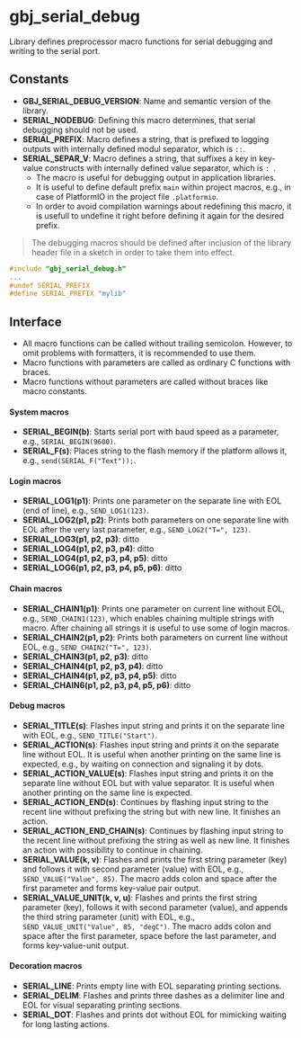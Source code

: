 <a id="library"></a>
# gbj\_serial\_debug
Library defines preprocessor macro functions for serial debugging and writing to the serial port.


<a id="constants"></a>
## Constants

- **GBJ\_SERIAL\_DEBUG\_VERSION**: Name and semantic version of the library.
- **SERIAL\_NODEBUG**: Defining this macro determines, that serial debugging should not be used.
- **SERIAL\_PREFIX**: Macro defines a string, that is prefixed to logging outputs with internally defined modul separator, which is `::`.
- **SERIAL\_SEPAR\_V**: Macro defines a string, that suffixes a key in key-value constructs with internally defined value separator, which is `: `.
  - The macro is useful for debugging output in application libraries.
  - It is useful to define default prefix `main` within project macros, e.g., in case of PlatformIO in the project file `.platformio`.
  - In order to avoid compilation warnings about redefining this macro, it is usefull to undefine it right before defining it again for the desired prefix.

> The debugging macros should be defined after inclusion of the library header file in a sketch in order to take them into effect.

```cpp
#include "gbj_serial_debug.h"
...
#undef SERIAL_PREFIX
#define SERIAL_PREFIX "mylib"
```


<a id="interface"></a>
## Interface

- All macro functions can be called without trailing semicolon. However, to omit problems with formatters, it is recommended to use them.
- Macro functions with parameters are called as ordinary C functions with braces.
- Macro functions without parameters are called without braces like macro constants.


#### System macros
- **SERIAL\_BEGIN(b)**: Starts serial port with baud speed as a parameter, e.g., `SERIAL_BEGIN(9600)`.
- **SERIAL\_F(s)**: Places string to the flash memory if the platform allows it, e.g., `send(SERIAL_F("Text"));`.


#### Login macros
- **SERIAL\_LOG1(p1)**: Prints one parameter on the separate line with EOL (end of line), e.g., `SEND_LOG1(123)`.
- **SERIAL\_LOG2(p1, p2)**: Prints both parameters on one separate line with EOL after the very last parameter, e.g., `SEND_LOG2("T=", 123)`.
- **SERIAL\_LOG3(p1, p2, p3)**: ditto
- **SERIAL\_LOG4(p1, p2, p3, p4)**: ditto
- **SERIAL\_LOG4(p1, p2, p3, p4, p5)**: ditto
- **SERIAL\_LOG6(p1, p2, p3, p4, p5, p6)**: ditto


#### Chain macros
- **SERIAL\_CHAIN1(p1)**: Prints one parameter on current line without EOL, e.g., `SEND_CHAIN1(123)`, which enables chaining multiple strings with macro. After chaining all strings it is useful to use some of login macros.
- **SERIAL\_CHAIN2(p1, p2)**: Prints both parameters on current line without EOL, e.g., `SEND_CHAIN2("T=", 123)`.
- **SERIAL\_CHAIN3(p1, p2, p3)**: ditto
- **SERIAL\_CHAIN4(p1, p2, p3, p4)**: ditto
- **SERIAL\_CHAIN4(p1, p2, p3, p4, p5)**: ditto
- **SERIAL\_CHAIN6(p1, p2, p3, p4, p5, p6)**: ditto


#### Debug macros
- **SERIAL\_TITLE(s)**: Flashes input string and prints it on the separate line with EOL, e.g., `SEND_TITLE("Start")`.
- **SERIAL\_ACTION(s)**: Flashes input string and prints it on the separate line without EOL. It is useful when another printing on the same line is expected, e.g., by waiting on connection and signaling it by dots.
- **SERIAL\_ACTION\_VALUE(s)**: Flashes input string and prints it on the separate line without EOL but with value separator. It is useful when another printing on the same line is expected.
- **SERIAL\_ACTION\_END(s)**: Continues by flashing input string to the recent line without prefixing the string but with new line. It finishes an action.
- **SERIAL\_ACTION\_END\_CHAIN(s)**: Continues by flashing input string to the recent line without prefixing the string as well as new line. It finishes an action with possibility to continue in chaining.
- **SERIAL\_VALUE(k, v)**: Flashes and prints the first string parameter (key) and follows it with second parameter (value) with EOL, e.g., `SEND_VALUE("Value", 85)`. The macro adds colon and space after the first parameter and forms key-value pair output.
- **SERIAL\_VALUE\_UNIT(k, v, u)**: Flashes and prints the first string parameter (key), follows it with second parameter (value), and appends the third string parameter (unit) with EOL, e.g., `SEND_VALUE_UNIT("Value", 85, "degC")`. The macro adds colon and space after the first parameter, space before the last parameter, and forms key-value-unit output.


#### Decoration macros
- **SERIAL\_LINE**: Prints empty line with EOL separating printing sections.
- **SERIAL\_DELIM**: Flashes and prints three dashes as a delimiter line and EOL for visual separating printing sections.
- **SERIAL\_DOT**: Flashes and prints dot without EOL for mimicking waiting for long lasting actions.

